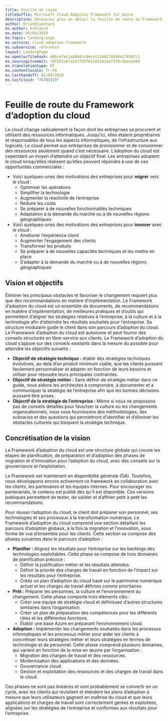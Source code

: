 ```yaml
---
title: Feuille de route
titleSuffix: Microsoft Cloud Adoption Framework for Azure
description: Découvrez plus en détail la feuille de route du Framework d’adoption du cloud Microsoft pour Azure.
author: BrianBlanchard
ms.author: brblanch
ms.date: 04/04/2019
ms.topic: landing-page
ms.service: cloud-adoption-framework
ms.subservice: reference
layout: LandingPage
ms.openlocfilehash: 40bce7ec1a68463c9ece51188170d94a274507c3
ms.sourcegitcommit: 7df593a67a2e77b5f61c815814af9f0c36ea5ebd
ms.translationtype: HT
ms.contentlocale: fr-FR
ms.lasthandoff: 01/09/2020
ms.locfileid: "75781519"
---
```

# <a name="cloud-adoption-framework-roadmap"></a>Feuille de route du Framework d’adoption du cloud

Le cloud change radicalement la façon dont les entreprises se procurent et utilisent des ressources informatiques. Jusqu’ici, elles étaient propriétaires et responsables de tous les aspects informatiques, de l’infrastructure aux logiciels. Le cloud permet aux entreprises de provisionner et de consommer des ressources seulement quand c’est nécessaire. L’adoption du cloud est cependant un moyen d’atteindre un objectif final. Les entreprises adoptent le cloud lorsqu’elles réalisent qu’elles peuvent répondre à une de ces opportunités commerciales :

- Voici quelques-unes des motivations des entreprises pour **migrer** vers le cloud :
  - Optimiser les opérations
  - Simplifier la technologie
  - Augmenter la réactivité de l’entreprise
  - Réduire les coûts
  - Se préparer à de nouvelles fonctionnalités techniques
  - Adaptation à la demande du marché ou à de nouvelles régions géographiques
- Voici quelques-unes des motivations des entreprises pour **innover** avec le cloud :
  - Améliorer l’expérience client
  - Augmenter l’engagement des clients
  - Transformer les produits
  - Se préparer à de nouvelles capacités techniques et les mettre en place
  - S’adapter à la demande du marché ou à de nouvelles régions géographiques

## <a name="vision-and-objectives"></a>Vision et objectifs

Éliminer les principaux obstacles et favoriser le changement requiert plus que des recommandations en matière d’implémentation. Le Framework d’adoption du cloud est un ensemble de documents, de recommandations en matière d’implémentation, de meilleures pratiques et d’outils qui permettent d’aligner les stratégies relatives à l’entreprise, à la culture et à la technologie afin d’atteindre les résultats souhaités pour l’entreprise. Sa structure modulaire guide le client dans son parcours d’adoption du cloud. Le Framework d’adoption du cloud est autonome et peut fournir des conseils structurés en libre-service aux clients. Le Framework d’adoption du cloud s’appuie sur des conseils existants dans la mesure du possible pour atteindre les objectifs suivants :

- **Objectif de stratégie technique :** établir des stratégies techniques évolutives, au-delà d’un produit minimum viable, que les clients puissent facilement personnaliser et adapter en fonction de leurs besoins et utiliser pour résoudre leurs principales contraintes.
- **Objectif de stratégie métier :** Sans définir de stratégie métier dans ce guide, nous aidons les architectes à comprendre, à documenter et à communiquer la stratégie de l’entreprise afin que les bonnes décisions puissent être prises.
- **Objectif de la stratégie de l’entreprise :** Même si nous ne proposons pas de conseils détaillés pour favoriser la culture ou les changements organisationnels, nous vous fournissons des méthodologies, des scénarios et des questions qui permettront d’identifier et d’éliminer les obstacles culturels qui bloquent la stratégie technique.

## <a name="fulfilling-the-vision"></a>Concrétisation de la vision

Le Framework d’adoption du cloud est une structure globale qui couvre les étapes de planification, de préparation et d’adoption des phases de migration et d’innovation pour l’adoption du cloud, avec des conseils sur la gouvernance et l’exploitation.

Le Framework est maintenant en disponibilité générale (GA). Toutefois, nous développons encore activement ce framework en collaboration avec les clients, les partenaires et les équipes internes. Pour encourager les partenariats, le contenu est publié dès qu’il est disponible. Ces versions publiques permettent de tester, de valider et d’affiner petit à petit les recommandations. 

Pour réussir l’adoption du cloud, le client doit préparer son personnel, ses technologies et ses processus à la transformation numérique. Le Framework d’adoption du cloud comprend une section détaillant les parcours d’adoption globaux, à la fois la migration et l’innovation, sous forme de vue d’ensemble pour les clients. Cette section se compose des phases suivantes dans le parcours d’adoption :

- **Planifier :** Alignez les résultats pour l’entreprise sur les backlogs des technologies exploitables. Cette phase se compose de trois domaines de planification précoce :
  - Définir la justification métier et les résultats attendus.
  - Définir la priorité des charges de travail en fonction de l’impact sur les résultats pour l’entreprise.
  - Créez un plan d’adoption du cloud basé sur le patrimoine numérique actuel et les charges de travail définies comme prioritaires.
- **Prêt :** Préparer les personnes, la culture et l’environnement au changement. Cette phase comporte trois éléments clés :
  - Créer une équipe de stratégie cloud et définissez d’autres structures similaires dans l’organisation.
  - Créer un plan de préparation des compétences pour les différents rôles et les différentes fonctions.
  - Établir une base Azure en préparant l’environnement cloud.
- **Adoption :** Implémenter les changements souhaités dans les processus informatiques et les processus métier pour aider les clients à concrétiser leurs stratégies métier et leurs stratégies en termes de technologie et de personnel. Cette phase comprend plusieurs domaines, qui varient en fonction de la mise en œuvre par l’organisation :
  - Migration des charges de travail et des ressources.
  - Modernisation des applications et des données.
  - Gouvernance cloud.
  - Gestion et exploitation des ressources et des charges de travail dans le cloud.

Ces phases ne sont pas linéaires et vont probablement se convertir en un cycle, avec les clients qui revisitent et étendent les plans d’adoption à mesure que leurs utilisateurs gagnent en maîtrise du cloud et que leurs applications et charges de travail sont correctement gérées et exploitées, alignées sur les stratégies de l’entreprise et conformes aux résultats pour l’entreprise.
